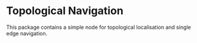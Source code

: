 # Topological Navigation

This package contains a simple node for topological localisation and single edge navigation.
